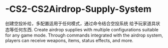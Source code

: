 # -CS2-CS2Airdrop-Supply-System
创建空投补给，多配置适用于任何模式，通过命令结合空投系统 给予玩家道具状态等任何东西. Create airdrop supplies with multiple configurations suitable for any game mode. Through commands integrated with the airdrop system, players can receive weapons, items, status effects, and more.
